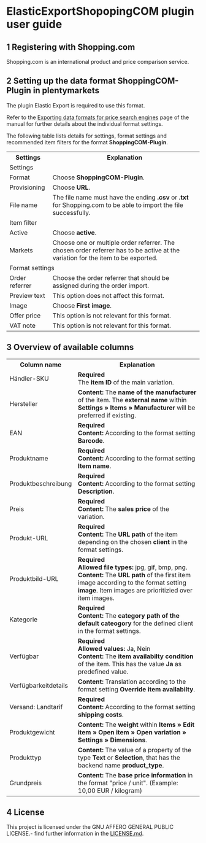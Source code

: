 # ElasticExportShopopingCOM plugin user guide

<div class="container-toc"></div>

## 1 Registering with Shopping.com

Shopping.com is an international product and price comparison service.

## 2 Setting up the data format ShoppingCOM-Plugin in plentymarkets

The plugin Elastic Export is required to use this format.

Refer to the [Exporting data formats for price search engines](https://knowledge.plentymarkets.com/en/basics/data-exchange/exporting-data#30) page of the manual for further details about the individual format settings.

The following table lists details for settings, format settings and recommended item filters for the format **ShoppingCOM-Plugin**.
<table>
    <tr>
        <th>
            Settings
        </th>
        <th>
            Explanation
        </th>
    </tr>
    <tr>
        <td class="th" colspan="2">
            Settings
        </td>
    </tr>
    <tr>
        <td>
            Format
        </td>
        <td>
            Choose <b>ShoppingCOM-Plugin</b>.
        </td>
    </tr>
    <tr>
        <td>
            Provisioning
        </td>
        <td>
            Choose <b>URL</b>.
        </td>
    </tr>
    <tr>
        <td>
            File name
        </td>
        <td>
            The file name must have the ending <b>.csv</b> or <b>.txt</b> for Shopping.com to be able to import the file successfully.
        </td>
    </tr>
    <tr>
        <td class="th" colspan="2">
            Item filter
        </td>
    </tr>
    <tr>
        <td>
            Active
        </td>
        <td>
            Choose <b>active</b>.
        </td>
    </tr>
    <tr>
        <td>
            Markets
        </td>
        <td>
            Choose one or multiple order referrer. The chosen order referrer has to be active at the variation for the item to be exported.
        </td>
    </tr>
    <tr>
        <td class="th" colspan="2">
            Format settings
        </td>
    </tr>
    <tr>
        <td>
            Order referrer
        </td>
        <td>
            Choose the order referrer that should be assigned during the order import.
        </td>
    </tr>
    <tr>
        <td>
            Preview text
        </td>
        <td>
            This option does not affect this format.
        </td>
    </tr>
    <tr>
        <td>
            Image
        </td>
        <td>
            Choose <b>First image</b>.
        </td>
    </tr>
    <tr>
        <td>
            Offer price
        </td>
        <td>
            This option is not relevant for this format.
        </td>
    </tr>
    <tr>
        <td>
            VAT note
        </td>
        <td>
            This option is not relevant for this format.
        </td>
    </tr>
</table>


## 3 Overview of available columns

<table>
    <tr>
        <th>
            Column name
        </th>
        <th>
            Explanation
        </th>
    </tr>
    <tr>
        <td>
            Händler-SKU
        </td>
        <td>
            <b>Required</b><br>
            The <b>item ID</b> of the main variation.
        </td>
    </tr>
    <tr>
        <td>
            Hersteller
        </td>
        <td>
            <b>Content:</b> The <b>name of the manufacturer</b> of the item. The <b>external name</b> within <b>Settings » Items » Manufacturer</b> will be preferred if existing.
        </td>
    </tr>
    <tr>
        <td>
            EAN
        </td>
        <td>
            <b>Required</b><br>
            <b>Content:</b> According to the format setting <b>Barcode</b>.
        </td>
    </tr>
    <tr>
        <td>
            Produktname
        </td>
        <td>
            <b>Required</b><br>
            <b>Content:</b> According to the format setting <b>Item name</b>.
        </td>
    </tr>
    <tr>
        <td>
            Produktbeschreibung
        </td>
        <td>
            <b>Required</b><br>
            <b>Content:</b> According to the format setting <b>Description</b>.
        </td>
    </tr>
    <tr>
        <td>
            Preis
        </td>
        <td>
            <b>Required</b><br>
            <b>Content:</b> The <b>sales price</b> of the variation.
        </td>
    </tr>
    <tr>
        <td>
            Produkt-URL
        </td>
        <td>
            <b>Required</b><br>
            <b>Content:</b> The <b>URL path</b> of the item depending on the chosen <b>client</b> in the format settings.
        </td>
    </tr>
    <tr>
        <td>
            Produktbild-URL
        </td>
        <td>
            <b>Required</b><br>
            <b>Allowed file types:</b> jpg, gif, bmp, png.<br>
            <b>Content:</b> The <b>URL path</b> of the first item image according to the format setting <b>image</b>. Item images are prioritizied over item images.
        </td>
    </tr>
    <tr>
        <td>
            Kategorie
        </td>
        <td>
            <b>Required</b><br>
            <b>Content:</b> The <b>category path of the default cateogory</b> for the defined client in the format settings.
        </td>
    </tr>
    <tr>
        <td>
            Verfügbar
        </td>
        <td>
            <b>Required</b><br>
            <b>Allowed values:</b> Ja, Nein<br>
            <b>Content:</b> The <b>item availabilty condition</b> of the item. This has the value <b>Ja</b> as predefined value.
        </td>
    </tr>
    <tr>
        <td>
            Verfügbarkeitdetails
        </td>
        <td>
             <b>Content:</b> Translation according to the format setting <b>Override item availabilty</b>.
        </td>
    </tr>
    <tr>
        <td>
            Versand: Landtarif
        </td>
        <td>
            <b>Required</b><br>
            <b>Content:</b> According to the format setting <b>shipping costs</b>.
        </td>
    </tr>
    <tr>
        <td>
            Produktgewicht
        </td>
        <td>
            <b>Content:</b> The <b>weight</b> within <b>Items » Edit item » Open item » Open variation » Settings » Dimensions</b>.
        </td>
    </tr>
    <tr>
        <td>
            Produkttyp
        </td>
        <td>
            <b>Content:</b> The value of a property of the type <b>Text</b> or <b>Selection</b>, that has the backend name <b>product_type</b></b>.
        </td>
    </tr>
    <tr>
        <td>
            Grundpreis
        </td>
        <td>
            <b>Content:</b> The <b>base price information</b> in the format "price / unit". (Example: 10,00 EUR / kilogram)
        </td>
    </tr>
</table>

## 4 License

This project is licensed under the GNU AFFERO GENERAL PUBLIC LICENSE.- find further information in the [LICENSE.md](https://github.com/plentymarkets/plugin-elastic-export-shopping-com/blob/master/LICENSE.md).
